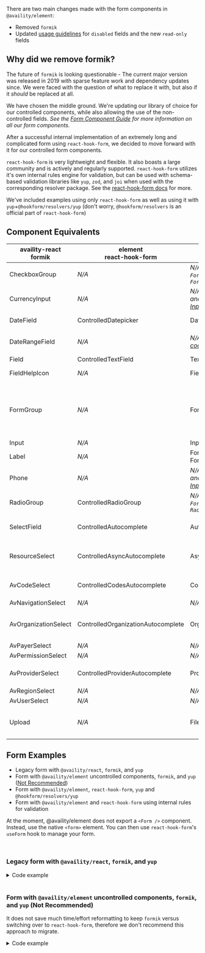 There are two main changes made with the form components in `@availity/element`:

- Removed `formik`
- Updated [usage guidelines](./?path=/docs/bs4-migration-form-migration--disabled-fields)  for `disabled` fields and the new `read-only` fields

## Why did we remove formik?

The future of `formik` is looking questionable - The current major version was released
in 2019 with sparse feature work and dependency updates since.
We were faced with the question of what to replace it with, but also if it
_should_ be replaced at all.

We have chosen the middle ground. We're updating our library of choice for
our controlled components, while also allowing the use of the non-controlled fields. _See the [Form Component Guide](./?path=/docs/form-components-component-guide--docs) for more information on all our form components._

After a successful internal implementation of an extremely long and complicated form using
`react-hook-form`, we decided to move forward with it for our controlled form components.

`react-hook-form` is very lightweight and flexible. It also boasts a
large community and is actively and regularly supported. `react-hook-form`
utilizes it's own internal rules engine for validation, but can be used
with schema-based validation libraries like `yup`, `zod`, and `joi`
when used with the corresponding resolver package. See the
[react-hook-form docs](https://react-hook-form.com/get-started#SchemaValidation)
for more.

We've included examples using only `react-hook-form` as well as
using it with `yup`+`@hookform/resolvers/yup` (don't worry,
`@hookform/resolvers` is an official part of `react-hook-form`)

## Component Equivalents

| availity-react<br />formik | element<br />react-hook-form | element<br />Not Controlled | Description |
| ---------------------------- | ---------------------------- | --------------------------- | ----------- |
| CheckboxGroup | _N/A_ | _N/A - built with `FormControl`, `FormLabel`, & `FormGroup`_ | Full checkbox group field |
| CurrencyInput | _N/A_ | _N/A - built with `TextField` and replacing input. See [Input Masking](./?path=/docs/form-components-textfield-textfield--docs&args=#input-masking)_ | Field with currency input masking |
| DateField | ControlledDatepicker | Datepicker | Date field with picker |
| DateRangeField | _N/A_ | _N/A - see [date range code example](./?path=/docs/form-components-datepicker-datepicker--docs#date-range-picker)_ | Date range field(s) with picker |
| Field | ControlledTextField | TextField | Text input field |
| FieldHelpIcon | _N/A_ | FieldHelpIcon | Availity help topic link |
| FormGroup | _N/A_ | FormControl | Context wrapper for a field. Syncs state, i.e. error, required, disabled, focused, etc |
| Input | _N/A_ | Input | Bare input |
| Label | _N/A_ | FormLabel<br />FormControlLabel | Label for input/group |
| Phone | _N/A_ | _N/A - built with `TextField` and replacing input. See [Input Masking](./?path=/docs/form-components-textfield-textfield--docs&args=#input-masking)_ | Field with phone masking |
| RadioGroup | ControlledRadioGroup | _N/A - built with `FormControl`, `FormLabel`, & `RadioGroup`_ | Full radio group field |
| SelectField | ControlledAutocomplete | Autocomplete | Select field with autocompletion |
| ResourceSelect | ControlledAsyncAutocomplete | AsyncAutocomplete | Select field with loader while loading options |
| AvCodeSelect | ControlledCodesAutocomplete | CodesAutocomplete | Specialized autocomplete with codes |
| AvNavigationSelect | _N/A_ | _N/A_ | |
| AvOrganizationSelect | ControlledOrganizationAutocomplete | OrganizationAutocomplete | Specialized autocomplete for organizations |
| AvPayerSelect | _N/A_ | _N/A_ | |
| AvPermissionSelect | _N/A_ | _N/A_ | |
| AvProviderSelect | ControlledProviderAutocomplete | ProviderAutocomplete | Specialized autocomplete for providers |
| AvRegionSelect | _N/A_ | _N/A_ | |
| AvUserSelect | _N/A_ | _N/A_ | |
| Upload | _N/A_ | FileSelector | Select files for upload, show upload progress |

## Form Examples

- Legacy form with `@availity/react`, `formik`, and `yup`
- Form with `@availity/element` uncontrolled components, `formik`, and `yup` (<ins>Not Recommended</ins>)
- Form with `@availity/element`, `react-hook-form`, `yup` and `@hookform/resolvers/yup`
- Form with `@availity/element` and `react-hook-form` using internal rules for validation


At the moment, @availity/element does not export a `<Form />` component.
Instead, use the native `<form>` element. You can then use
`react-hook-form`'s `useForm` hook to manage your form.

<br />

### Legacy form with `@availity/react`, `formik`, and `yup`

<details>
<summary>Code example</summary>

```tsx
import React from 'react';
import { Form, Field, Radio, RadioGroup, SelectField } from '@availity/form';
import { Button } from 'reactstrap';

export const Form = () => {
  const ref = useRef();
  return (
    <Form
      onKeyDown={({ key }) => key === 'Escape' && onClose()}
      initialValues={{
        textField: "",
        selectField: undefined,
        radio: "",
      }}
      validationSchema={yup.object().shape({
        textField: yup
          .string()
          .max(200, 'Text Field cannot exceed 200 characters.')
          .required('This field is required.'),
        selectField: yup
          .string()
          .required('This Field is required.')
          .nullable(),
        radio: yup
          .string()
          .required('A selection is required'),
      })}
      {...formProps}
      onSubmit={(values) => sendValues(values)}
    >
      <RequiredKey/>
      <Field type="textarea" name="textField" label="Text Field" required/>
      <SelectField
        label="Select Field"
        name="selectField"
        required
        options={[{label: "Option 1", value: "1"}, {label: "Option 2", value: "2"}]}
      />
      <RadioGroup
        name="radio"
        label="Radio Group"
        inline
        required
      >
        <Radio label="Radio 1" value="1" />
        <Radio label="Radio 2" value="2" />
      </RadioGroup>
      <Button
        type="submit"
      >
        Submit
      </Button>
    </Form>
  );
};
```
</details>
<br />

### Form with `@availity/element` uncontrolled components, `formik`, and `yup` (Not Recommended)

It does not save much time/effort reformatting to keep `formik` versus switching
over to `react-hook-form`, therefore we don't recommend this approach to migrate.

<details>
<summary>Code example</summary>

```tsx
import React from 'react';
import * as yup from 'yup';
import { useFormikContext, Form, Formik, useFormik } from 'formik';
import {
  Box,
  Button,
  FormControl,
  FormHelperText,
  FormLabel,
  FormControlLabel,
  Radio,
  RadioGroup,
  RequiredKey,
  TextField,
  Autocomplete} from '@availity/element';

export const Form = () => (
  <Formik
    initialValues={{
      textField: "",
      selectField: undefined,
      radio: "",
    }}
    validationSchema={yup.object().shape({
      textField: yup
        .string()
        .max(200, 'Text Field cannot exceed 200 characters.')
        .required('This field is required.'),
      selectField: yup
        .string()
        .required('This Field is required.'),
      radio: yup
        .string()
        .required('A selection is required'),
    })}
    onSubmit={(values) => console.log(values)}
  >
    {formik => (
      <Box component={Form}>
        <RequiredKey/>
        <TextField
          name="textField"
          label="Textfield"
          multiline
          helperText={formik.touched.textField && formik.errors.textField ? formik.errors.textField : null}
          required
          value={formik.values.textField}
          error={formik.touched.textField && Boolean(formik.errors.textField)}
          onChange={formik.handleChange}
          onBlur={formik.handleBlur}
          margin="normal"
        />
        <Autocomplete
          name="selectField"
          onChange={(e, value) => {
            formik.setFieldValue("selectField", value !== null ? value.value : formik.initialValues.selectField)
          }}
          onBlur={formik.handleBlur}
          FieldProps={{
            margin:"normal",
            label: 'Select Field',
            placeholder: 'Value',
            required: true,
            error: formik.touched.selectField && Boolean(formik.errors.selectField),
            helperText: formik.touched.selectField && formik.errors.selectField,
          }}
          options={[{label:"Option 1", value: "1"}, {label:"Option 2", value: "2"}]}
          value={formik.values.selectField}
        />
        <FormControl
          required
          margin="normal"
          sx={{mt: 2}}
          error={formik.touched.radio && Boolean(formik.errors.radio)}
        >
          <FormLabel id="radio-label" component="div">Radio 1</FormLabel>
          <RadioGroup
            name="radio"
            aria-labelledby="radio-label"
            row
            value={formik.values.radio}
            onChange={formik.handleChange}
            onBlur={formik.handleBlur}
          >
            <FormControlLabel control={<Radio/>} label="Radio 1" value="1" />
            <FormControlLabel control={<Radio/>} label="Radio 2" value="2" />
          </RadioGroup>
          {formik.touched.radio && Boolean(formik.errors.radio) ?
            <FormHelperText id="radio-helperText">{formik.errors.radio}</FormHelperText>
            : null
          }
        </FormControl>
        <Button
          type="submit"
        >
          Submit
        </Button>
        <Results/>
      </Box>
    )}
  </Formik>
);
```
</details>

<!--
### Form with `@availity/element`, `yup` and `@hookform/resolvers/yup`

<details>
<summary>Code example</summary>

```tsx
import type { Meta, StoryObj } from '@storybook/react';
import dayjs from 'dayjs';
import * as yup from 'yup';
import { yupResolver } from '@hookform/resolvers/yup';
import {
  ControlledTextField,
  ControlledAutocomplete,
  ControlledRadioGroup,
  ControlledDatepicker,
  FormControlLabel,
  FormProvider,
  LoadingButton,
  Radio,
  RequiredKey,
  SubmitHandler,
  useForm
} from '@availity/element';

export const Form = () => {
  const schema = yup.object({
    textField: yup
      .string()
      .max(200, 'Text Field cannot exceed 200 characters.')
      .required('This field is required.'),
    selectField: yup
      .string()
      .required('This Field is required.')
      .nullable(),
    datePicker: yup
      .mixed<dayjs.Dayjs>()
      .required('This Field is required.')
      .nullable(),
    radio: yup
      .string()
      .required('A selection is required'),
  });

  type FormInputsType = yup.InferType<typeof schema>;

  const onSubmit: SubmitHandler<FormInputsType> = (data) => console.log(data)/n
  const methods = useForm({
    defaultValues: {
      textField: "",
      selectField: undefined,
      datePicker: undefined,
      radio: "",
    },
    mode: 'onBlur',
    resolver: yupResolver(schema)
  });

  return (
    <FormProvider {...methods}>
      <form onSubmit={methods.handleSubmit(onSubmit)}>
        <RequiredKey />
        <ControlledTextField
          name="textField"
          label="Textfield"
          margin="normal"
          fullWidth
          helperText='Max 200 characters'
          required
        />
        <ControlledAutocomplete
          name="selectField"
          FieldProps={{
            margin:"normal",
            label: 'Select Field',
            placeholder: 'Value',
            required: true,
          }}
          options={dropdownOptions}
        />
        <ControlledDatepicker
          name="datePicker"
          FieldProps={{
            label: "Date",
            margin: "normal",
            required: true,
          }}
        />
        <ControlledRadioGroup name="radio" label="Radio Group" row aria-required required>
          <FormControlLabel control={<Radio />} value="1" label="Option 1" />
          <FormControlLabel control={<Radio />} value="2" label="Option 2" />
        </ControlledRadioGroup>
        <LoadingButton loading={methods?.formState?.isSubmitting} type="submit" variant="contained">
          Submit
        </LoadingButton>
      </form>
    </FormProvider>
  )
}
```
</details>

You can find more working examples of react-hook-form [here](/docs/sample-layouts-form--docs). -->

<!--
### Form with `@availity/element`, `react-hook-form`, and `react-hook-form` Internal Rules

<details>
<summary>Code example</summary>

```tsx
import { useForm, SubmitHandler, Controller } from 'react-hook-form';
import { Autocomplete, Button, FormControl, FormControlLabel, FormHelperText, FormLabel, Paper, Radio, RadioGroup, RequiredKey, TextField } from '@availity/element';

export const Form = () => {
  const {
      register,
      handleSubmit,
      formState: { errors },
      control,
      reset,
      getValues,
    } = useForm({defaultValues: { textField: "", selectField: "", radio: ""}});
  return (
    <form onSubmit={handleSubmit(onSubmit)}>
      <RequiredKey />
      <TextField
        label="Textfield"
        margin="normal"
        fullWidth
        {...register('textField', {
          required: 'This field is required',
          maxLength: { value: 200, message: 'This field must not exceed 200 characters'}})}
        required
        error={!!errors.textField}
        helperText={errors.textField?.message || 'Max 200 characters'}
      />
      <Controller
        control={control}
        name="selectField"
        rules={{ required: 'This field is required' }}
        render={({ field: { onChange, value, onBlur } }) => {
          return (
            <Autocomplete
              onChange={(event, value, reason) => {
                if (reason === 'clear') {
                  onChange(null);
                }
                onChange(value);
              }}
              onBlur={onBlur}
              FieldProps={{
                margin:"normal",
                label: 'Select Field',
                placeholder: 'Value',
                required: true,
                error: !!errors.selectField?.message,
                helperText: errors.selectField?.message,
              }}
              options={dropdownOptions}
              value={value || null}
            />
          );
        }}
      />
      <FormControl margin="normal" error={!!errors.radio} required>
        <FormLabel id="radio-label" component="div">
          Radio Group
        </FormLabel>
        <Controller
          control={control}
          name="radio"
          rules={{ required: 'This field is required' }}
          render={({ field }) => (
            <RadioGroup aria-labelledby="radio-label" row {...field} aria-required>
              <FormControlLabel control={<Radio />} value="1" label="Option 1" />
              <FormControlLabel control={<Radio />} value="2" label="Option 2" />
            </RadioGroup>
          )}
        />
        {errors.radio ? <FormHelperText id="radio-helper-text">{errors.radio?.message}</FormHelperText> : null }
      </FormControl>
      <LoadingButton loading={loading} type="submit" variant="contained">
        Submit
      </LoadingButton>
    </form>
  )
}
```
</details> -->
